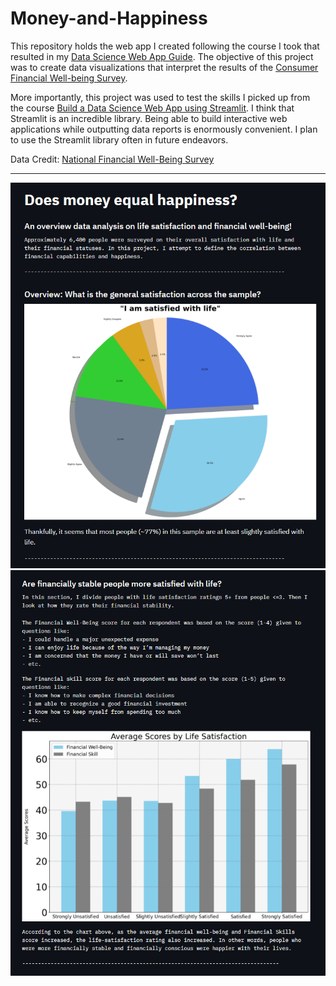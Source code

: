 # Money-and-Happiness

This repository holds the web app I created following the course I took that resulted in my [Data Science Web App Guide](https://github.com/gianmillare/Data-Science-Web-App-Guide). The objective of this project was to create data visualizations that interpret the results of the [Consumer Financial Well-being Survey](https://www.kaggle.com/srolka/consumer-financial-wellbeing-survey). 

More importantly, this project was used to test the skills I picked up from the course [Build a Data Science Web App using Streamlit](https://www.coursera.org/learn/data-science-streamlit-python/home/welcome). I think that Streamlit is an incredible library. Being able to build interactive web applications while outputting data reports is enormously convenient. I plan to use the Streamlit library often in future endeavors.

Data Credit: [National Financial Well-Being Survey](https://www.consumerfinance.gov/data-research/financial-well-being-survey-data/)

<hr>

![](images/1.png)
![](images/2.png)
